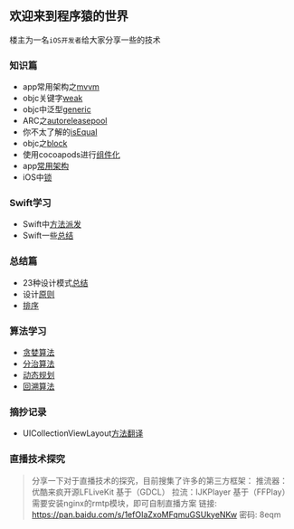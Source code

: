 ## 欢迎来到程序猿的世界

楼主为一名`iOS开发者`给大家分享一些的技术

### 知识篇
* app常用架构之[mvvm](knowledge/mvvm.md)
* objc关键字[weak](knowledge/weak.md)
* objc中泛型[generic](knowledge/generic.md)
* ARC之[autoreleasepool](knowledge/autoreleasepool.md)
* 你不太了解的[isEqual](knowledge/isEqual.md)
* objc之[block](knowledge/block.md)
* 使用cocoapods进行[组件化](knowledge/使用cocoapods进行组件化.md)
* app[常用架构](knowledge/App常用架构.md)
* iOS中[锁](knowledge/iOS中锁.md)

### Swift学习
* Swift中[方法派发](swift/swift方法派发.md)
* Swift一些[总结](swift/Swift一些总结.md)

### 总结篇
* 23种设计模式[总结](summary/23种设计模式总结.md)
* 设计[原则](summary/设计原则.md)
* [排序](algorithm/sort/算法学习笔记-排序.md)

### 算法学习

* [贪婪算法](./algorithm/贪婪算法.md)
* [分治算法](./algorithm/分治算法.md)
* [动态规划](./algorithm/动态规划.md)
* [回溯算法](./algorithm/回溯算法.md)

### 摘抄记录
* UICollectionViewLayout[方法翻译](summary/UICollectionViewLayout.md)

### 直播技术探究
> 分享一下对于直播技术的探究，目前搜集了许多的第三方框架：
> 推流器：优酷来疯开源LFLiveKit  基于（GDCL）
> 拉流：IJKPlayer 基于（FFPlay）
> 需要安装nginx的rmtp模块，即可自制直播方案
> 链接: https://pan.baidu.com/s/1efOIaZxoMFqmuGSUkyeNKw  密码: 8eqm


